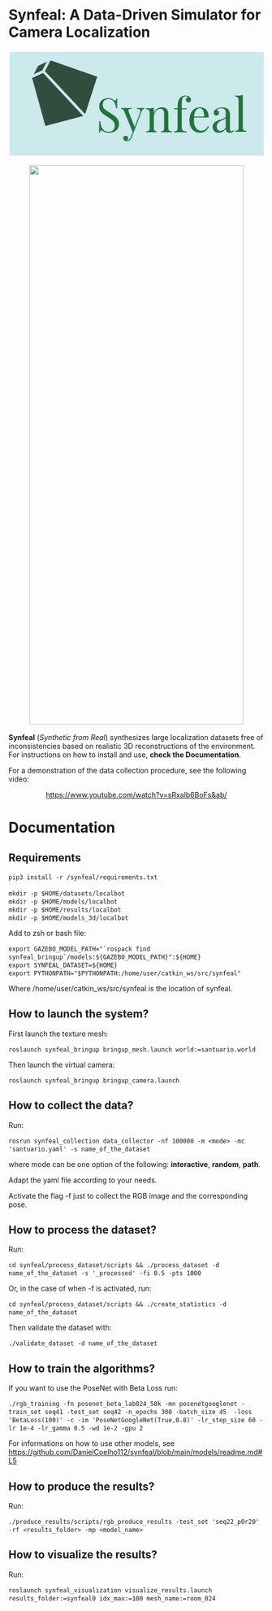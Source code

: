 # Synfeal: A Data-Driven Simulator for Camera Localization

<p align="center">
<img src="docs/img/logo.png" data-canonical-src="docs/img/logo.png" width="507" height="209" />
</p>


<p align="center">
<img src="docs/img/synfeal.png" data-canonical-src="docs/img/synfeal.png" width="422" height="1100" />
</p>



**Synfeal** (*Synthetic from Real*) synthesizes large localization datasets free of inconsistencies based on realistic 3D reconstructions of the environment.
For instructions on how to install and use, **check the Documentation**.

For a demonstration of the data collection procedure, see the following video:

<p align="center">
<a href="https://www.youtube.com/watch?v=sRxalb6BoFs&ab/">https://www.youtube.com/watch?v=sRxalb6BoFs&ab/</a>
</p> 


# Documentation

## Requirements


    pip3 install -r /synfeal/requirements.txt

    mkdir -p $HOME/datasets/localbot
    mkdir -p $HOME/models/localbot
    mkdir -p $HOME/results/localbot
    mkdir -p $HOME/models_3d/localbot

Add to zsh or bash file:

    export GAZEBO_MODEL_PATH="`rospack find synfeal_bringup`/models:${GAZEBO_MODEL_PATH}":${HOME}
    export SYNFEAL_DATASET=${HOME}
    export PYTHONPATH="$PYTHONPATH:/home/user/catkin_ws/src/synfeal"
Where /home/user/catkin_ws/src/synfeal is the location of synfeal. 

## How to launch the system?

First launch the texture mesh:

    roslaunch synfeal_bringup bringup_mesh.launch world:=santuario.world

Then launch the virtual camera:

    roslaunch synfeal_bringup bringup_camera.launch

## How to collect the data?

Run:

    rosrun synfeal_collection data_collector -nf 100000 -m <mode> -mc 'santuario.yaml' -s name_of_the_dataset

where mode can be one option of the following: **interactive**, **random**, **path**.

Adapt the yaml file according to your needs.

Activate the flag -f just to collect the RGB image and the corresponding pose.


## How to process the dataset?

Run:

    cd synfeal/process_dataset/scripts && ./process_dataset -d name_of_the_dataset -s '_processed' -fi 0.5 -pts 1000

Or, in the case of when -f is activated, run:

    cd synfeal/process_dataset/scripts && ./create_statistics -d name_of_the_dataset

Then validate the dataset with:

    ./validate_dataset -d name_of_the_dataset


## How to train the algorithms?

If you want to use the PoseNet with Beta Loss run:

    ./rgb_training -fn posenet_beta_lab024_50k -mn posenetgooglenet -train_set seq41 -test_set seq42 -n_epochs 300 -batch_size 45  -loss 'BetaLoss(100)' -c -im 'PoseNetGoogleNet(True,0.8)' -lr_step_size 60 -lr 1e-4 -lr_gamma 0.5 -wd 1e-2 -gpu 2

For informations on how to use other models, see https://github.com/DanielCoelho112/synfeal/blob/main/models/readme.md#L5


## How to produce the results?

Run:

    ./produce_results/scripts/rgb_produce_results -test_set 'seq22_p0r20' -rf <results_folder> -mp <model_name>

## How to visualize the results?

Run:

    roslaunch synfeal_visualization visualize_results.launch results_folder:=synfeal0 idx_max:=100 mesh_name:=room_024
